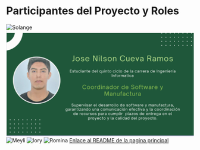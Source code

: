 <h1>Participantes del Proyecto y Roles</h1>
<img scr="Imagenes/Solange.png" alt="Solange">
<img src="../../Imagenes/Jose.png" alt="Jose">
<img scr="Imagenes/Meyli.png" alt="Meyli">
<img scr="Imagenes/Iory.png" alt="Iory">
<img scr="Imagenes/Romina.png" alt="Romina">
<a href="../../README.md">Enlace al README de la pagina principal</a>

